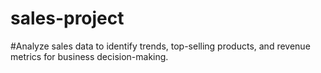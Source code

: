 # sales-project
#Analyze sales data to identify trends, top-selling products, and revenue metrics for business decision-making.
